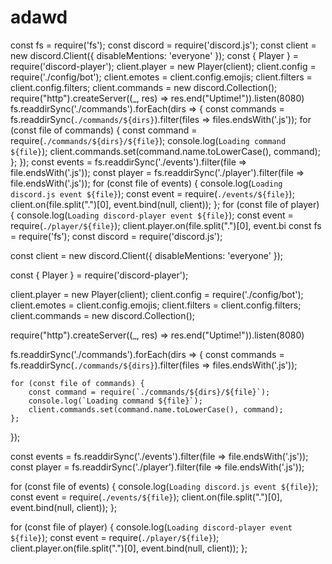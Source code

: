 # adawd
const fs = require('fs'); const discord = require('discord.js');  const client = new discord.Client({ disableMentions: 'everyone' });  const { Player } = require('discord-player');  client.player = new Player(client); client.config = require('./config/bot'); client.emotes = client.config.emojis; client.filters = client.config.filters; client.commands = new discord.Collection();  require("http").createServer((_, res) => res.end("Uptime!")).listen(8080)   fs.readdirSync('./commands').forEach(dirs => {     const commands = fs.readdirSync(`./commands/${dirs}`).filter(files => files.endsWith('.js'));      for (const file of commands) {         const command = require(`./commands/${dirs}/${file}`);         console.log(`Loading command ${file}`);         client.commands.set(command.name.toLowerCase(), command);     }; });  const events = fs.readdirSync('./events').filter(file => file.endsWith('.js')); const player = fs.readdirSync('./player').filter(file => file.endsWith('.js'));  for (const file of events) {     console.log(`Loading discord.js event ${file}`);     const event = require(`./events/${file}`);     client.on(file.split(".")[0], event.bind(null, client)); };  for (const file of player) {     console.log(`Loading discord-player event ${file}`);     const event = require(`./player/${file}`);     client.player.on(file.split(".")[0], event.bi
const fs = require('fs');
const discord = require('discord.js');

const client = new discord.Client({ disableMentions: 'everyone' });

const { Player } = require('discord-player');

client.player = new Player(client);
client.config = require('./config/bot');
client.emotes = client.config.emojis;
client.filters = client.config.filters;
client.commands = new discord.Collection();

require("http").createServer((_, res) => res.end("Uptime!")).listen(8080)


fs.readdirSync('./commands').forEach(dirs => {
    const commands = fs.readdirSync(`./commands/${dirs}`).filter(files => files.endsWith('.js'));

    for (const file of commands) {
        const command = require(`./commands/${dirs}/${file}`);
        console.log(`Loading command ${file}`);
        client.commands.set(command.name.toLowerCase(), command);
    };
});

const events = fs.readdirSync('./events').filter(file => file.endsWith('.js'));
const player = fs.readdirSync('./player').filter(file => file.endsWith('.js'));

for (const file of events) {
    console.log(`Loading discord.js event ${file}`);
    const event = require(`./events/${file}`);
    client.on(file.split(".")[0], event.bind(null, client));
};

for (const file of player) {
    console.log(`Loading discord-player event ${file}`);
    const event = require(`./player/${file}`);
    client.player.on(file.split(".")[0], event.bind(null, client));
};
